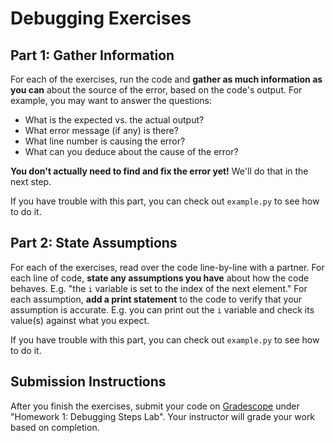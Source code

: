 # Debugging Exercises

## Part 1: Gather Information

For each of the exercises, run the code and **gather as much information as you can** about the source of the error, based on the code's output. For example, you may want to answer the questions:

- What is the expected vs. the actual output?
- What error message (if any) is there?
- What line number is causing the error?
- What can you deduce about the cause of the error?

**You don't actually need to find and fix the error yet!** We'll do that in the next step.

If you have trouble with this part, you can check out `example.py` to see how to do it.

## Part 2: State Assumptions

For each of the exercises, read over the code line-by-line with a partner. For each line of code, **state any assumptions you have** about how the code behaves. E.g. "the `i` variable is set to the index of the next element." For each assumption, **add a print statement** to the code to verify that your assumption is accurate. E.g. you can print out the `i` variable and check its value(s) against what you expect.

If you have trouble with this part, you can check out `example.py` to see how to do it.

## Submission Instructions

After you finish the exercises, submit your code on [Gradescope](https://www.gradescope.com/courses/206382/assignments/949586/) under "Homework 1: Debugging Steps Lab". Your instructor will grade your work based on completion.
